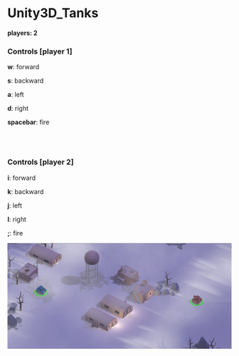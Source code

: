 # Unity3D_Tanks


<p>
<b>players: 2 </p></b>

<h3>Controls [player 1]</h3>
<b><p>w</b>: forward</p>
<b><p>s</b>: backward</p>
<b><p>a</b>: left</p>
<b><p>d</b>: right</p>
<b><p>spacebar</b>: fire</p>

<br></br>

<h3>Controls [player 2]</h3>
<b><p>i</b>: forward</p>
<b><P>k</b>: backward</p>
<b><p>j</b>: left</p>
<b><p>l</b>: right</p>
<b><p>;</b>: fire</p>

![Alt text](https://github.com/TRO-draws/Unity3D_Tanks/blob/master/Screenshots/1.png)
